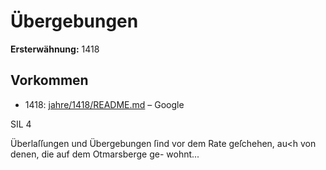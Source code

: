 # Übergebungen

**Ersterwähnung:** 1418

## Vorkommen
- 1418: [jahre/1418/README.md](../jahre/1418/README.md) – Google


SIL 4

Überlaſſungen und Übergebungen ſind vor dem Rate
geſchehen, au<h von denen, die auf dem Otmarsberge ge-
wohnt...
